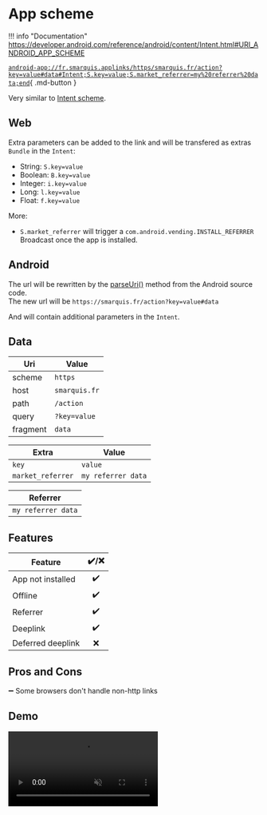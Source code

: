 # App scheme

!!! info "Documentation"
    https://developer.android.com/reference/android/content/Intent.html#URI_ANDROID_APP_SCHEME

[`android-app://fr.smarquis.applinks/https/smarquis.fr/action?key=value#data#Intent;S.key=value;S.market_referrer=my%20referrer%20data;end`](android-app://fr.smarquis.applinks/https/smarquis.fr/action?key=value#data#Intent;S.key=value;S.market_referrer=my%20referrer%20data;end){ .md-button }

Very similar to [Intent scheme](intent-scheme.md).

## Web

Extra parameters can be added to the link and will be transfered as extras `Bundle` in the `Intent`:

- String: `S.key=value`
- Boolean: `B.key=value`
- Integer: `i.key=value`
- Long: `l.key=value`
- Float: `f.key=value`

More:

- `S.market_referrer` will trigger a `com.android.vending.INSTALL_REFERRER` Broadcast once the app is installed.

## Android

The url will be rewritten by the [parseUri()](https://android.googlesource.com/platform/frameworks/base/+/refs/heads/master/core/java/android/content/Intent.java#5831) method from the Android source code.  
The new url will be `https://smarquis.fr/action?key=value#data`

And will contain additional parameters in the `Intent`.  

## Data

| Uri | Value |
|---|---|
| scheme | `https` |
| host | `smarquis.fr` |
| path | `/action` |
| query | `?key=value` |
| fragment | `data` |

| Extra | Value |
|---|---|
| `key` | `value` |
| `market_referrer` | `my referrer data` |

| Referrer |
|---|
| `my referrer data` |

## Features

| Feature | ✔️/❌ |
|---|:---:|
| App not installed | ✔️ |
| Offline | ✔️ |
| Referrer | ✔️ |
| Deeplink | ✔️ |
| Deferred deeplink | ❌ |

## Pros and Cons

➖ Some browsers don't handle non-http links  

## Demo

<video class="device" controls muted>
    <source src="../assets/app-scheme.mp4" type="video/mp4">
</video>
